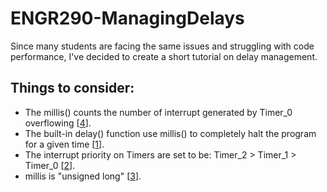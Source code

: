 # ENGR290-ManagingDelays
Since many students are facing the same issues and struggling with code performance, I've decided to create a short tutorial on delay management.

## Things to consider:  
- The millis() counts the number of interrupt generated by Timer_0 overflowing [[4]].  
- The built-in delay() function use millis() to completely halt the program for a given time [[1]].  
- The interrupt priority on Timers are set to be: Timer_2 > Timer_1 > Timer_0 [[2]].  
- millis is "unsigned long" [[3]].

[1]: https://forum.arduino.cc/t/problem-enabling-timer0-impacts-general-digital-io-toggle-rate-arduino-uno/676869/4  
[2]: https://forum.arduino.cc/t/which-timer-used-on-mega-for-delay-and-delaymicroseconds/420641/5  
[3]: https://learn.sparkfun.com/tutorials/data-types-in-arduino/all  
[4]: https://forum.arduino.cc/t/which-timer-used-on-mega-for-delay-and-delaymicroseconds/420641/2
